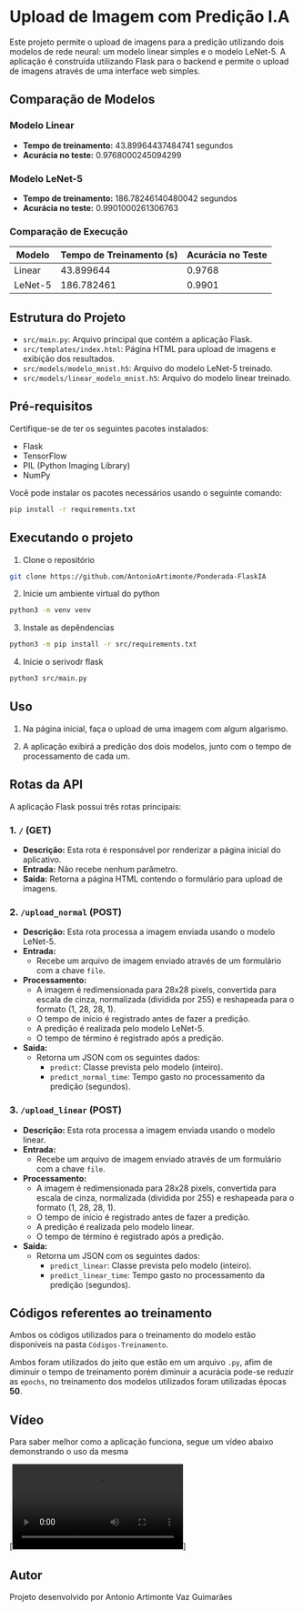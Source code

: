 # Upload de Imagem com Predição I.A

Este projeto permite o upload de imagens para a predição utilizando dois modelos de rede neural: um modelo linear simples e o modelo LeNet-5. A aplicação é construída utilizando Flask para o backend e permite o upload de imagens através de uma interface web simples.

## Comparação de Modelos

### Modelo Linear
- **Tempo de treinamento:** 43.89964437484741 segundos
- **Acurácia no teste:** 0.9768000245094299

### Modelo LeNet-5
- **Tempo de treinamento:** 186.78246140480042 segundos
- **Acurácia no teste:** 0.9901000261306763

### Comparação de Execução

| Modelo       | Tempo de Treinamento (s) | Acurácia no Teste |
|--------------|---------------------------|-------------------|
| Linear       | 43.899644                 | 0.9768            |
| LeNet-5      | 186.782461                | 0.9901            |

## Estrutura do Projeto

- `src/main.py`: Arquivo principal que contém a aplicação Flask.
- `src/templates/index.html`: Página HTML para upload de imagens e exibição dos resultados.
- `src/models/modelo_mnist.h5`: Arquivo do modelo LeNet-5 treinado.
- `src/models/linear_modelo_mnist.h5`: Arquivo do modelo linear treinado.

## Pré-requisitos

Certifique-se de ter os seguintes pacotes instalados:

- Flask
- TensorFlow
- PIL (Python Imaging Library)
- NumPy

Você pode instalar os pacotes necessários usando o seguinte comando:

```bash
pip install -r requirements.txt
```

## Executando o projeto

1. Clone o repositório

```bash
git clone https://github.com/AntonioArtimonte/Ponderada-FlaskIA
```

2. Inicie um ambiente virtual do python

```bash
python3 -m venv venv
```

3. Instale as depêndencias

```bash
python3 -m pip install -r src/requirements.txt
```

4. Inicie o serivodr flask

```bash
python3 src/main.py
```

## Uso

1. Na página inicial, faça o upload de uma imagem com algum algarismo.

2. A aplicação exibirá a predição dos dois modelos, junto com o tempo de processamento de cada um.

## Rotas da API

A aplicação Flask possui três rotas principais:

### 1. `/` (GET)

- **Descrição:** Esta rota é responsável por renderizar a página inicial do aplicativo.
- **Entrada:** Não recebe nenhum parâmetro.
- **Saída:** Retorna a página HTML contendo o formulário para upload de imagens.

### 2. `/upload_normal` (POST)

- **Descrição:** Esta rota processa a imagem enviada usando o modelo LeNet-5.
- **Entrada:**
  - Recebe um arquivo de imagem enviado através de um formulário com a chave `file`.
- **Processamento:**
  - A imagem é redimensionada para 28x28 pixels, convertida para escala de cinza, normalizada (dividida por 255) e reshapeada para o formato (1, 28, 28, 1).
  - O tempo de início é registrado antes de fazer a predição.
  - A predição é realizada pelo modelo LeNet-5.
  - O tempo de término é registrado após a predição.
- **Saída:**
  - Retorna um JSON com os seguintes dados:
    - `predict`: Classe prevista pelo modelo (inteiro).
    - `predict_normal_time`: Tempo gasto no processamento da predição (segundos).

### 3. `/upload_linear` (POST)

- **Descrição:** Esta rota processa a imagem enviada usando o modelo linear.
- **Entrada:**
  - Recebe um arquivo de imagem enviado através de um formulário com a chave `file`.
- **Processamento:**
  - A imagem é redimensionada para 28x28 pixels, convertida para escala de cinza, normalizada (dividida por 255) e reshapeada para o formato (1, 28, 28, 1).
  - O tempo de início é registrado antes de fazer a predição.
  - A predição é realizada pelo modelo linear.
  - O tempo de término é registrado após a predição.
- **Saída:**
  - Retorna um JSON com os seguintes dados:
    - `predict_linear`: Classe prevista pelo modelo (inteiro).
    - `predict_linear_time`: Tempo gasto no processamento da predição (segundos).


## Códigos referentes ao treinamento

Ambos os códigos utilizados para o treinamento do modelo estão disponíveis na pasta `Códigos-Treinamento`.

Ambos foram utilizados do jeito que estão em um arquivo `.py`, afim de diminuir o tempo de treinamento porém diminuir a acurácia pode-se reduzir as `epochs`, no treinamento dos modelos utilizados foram utilizadas épocas **50**.

## Vídeo

Para saber melhor como a aplicação funciona, segue um vídeo abaixo demonstrando o uso da mesma

[![Vídeo](IMG_1165.MOV)]

## Autor

Projeto desenvolvido por Antonio Artimonte Vaz Guimarães